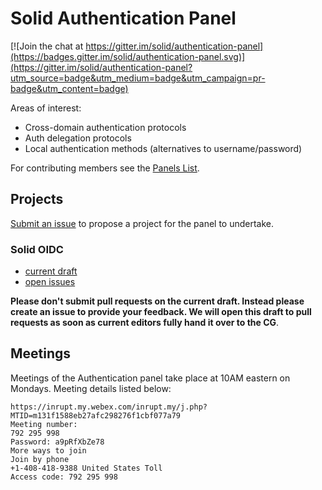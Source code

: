 # Solid Authentication Panel

[![Join the chat at https://gitter.im/solid/authentication-panel](https://badges.gitter.im/solid/authentication-panel.svg)](https://gitter.im/solid/authentication-panel?utm_source=badge&utm_medium=badge&utm_campaign=pr-badge&utm_content=badge)

Areas of interest:

* Cross-domain authentication protocols
* Auth delegation protocols
* Local authentication methods (alternatives to username/password)

For contributing members see the
[Panels List](https://github.com/solid/process/blob/master/panels.md#authentication-panel).

## Projects

[Submit an issue](https://github.com/solid/authentication-panel/issues/new)
to propose a project for the panel to undertake.

### Solid OIDC

* [current draft](https://github.com/solid/authentication-panel/blob/master/oidc-authentication.md)
* [open issues](https://github.com/solid/authentication-panel/issues?q=is%3Aissue+is%3Aopen+label%3ASolid-OIDC)

**Please don't submit pull requests on the current draft. Instead please create an issue to provide your feedback.
We will open this draft to pull requests as soon as current editors fully hand it over to the CG**.

## Meetings

Meetings of the Authentication panel take place at 10AM eastern on Mondays. Meeting details listed below:

```
https://inrupt.my.webex.com/inrupt.my/j.php?MTID=m131f1588eb27afc298276f1cbf077a79
Meeting number:
792 295 998
Password: a9pRfXbZe78
More ways to join
Join by phone
+1-408-418-9388 United States Toll
Access code: 792 295 998
```
